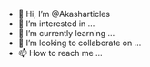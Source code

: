 - 👋 Hi, I’m @Akasharticles
- 👀 I’m interested in ...
- 🌱 I’m currently learning ...
- 💞️ I’m looking to collaborate on ...
- 📫 How to reach me ...

<!---
Akasharticles/Akasharticles is a ✨ special ✨ repository because its `README.md` (this file) appears on your GitHub profile.
You can click the Preview link to take a look at your changes.
--->
